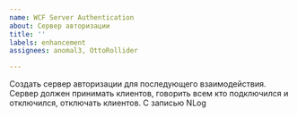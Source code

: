 ```yaml
---
name: WCF Server Authentication
about: Сервер авторизации
title: ''
labels: enhancement
assignees: anomal3, OttoRollider

---
```


Создать сервер авторизации для последующего взаимодействия.
Сервер должен принимать клиентов, говорить всем кто подключился и отключился, отключать клиентов. С записью NLog
